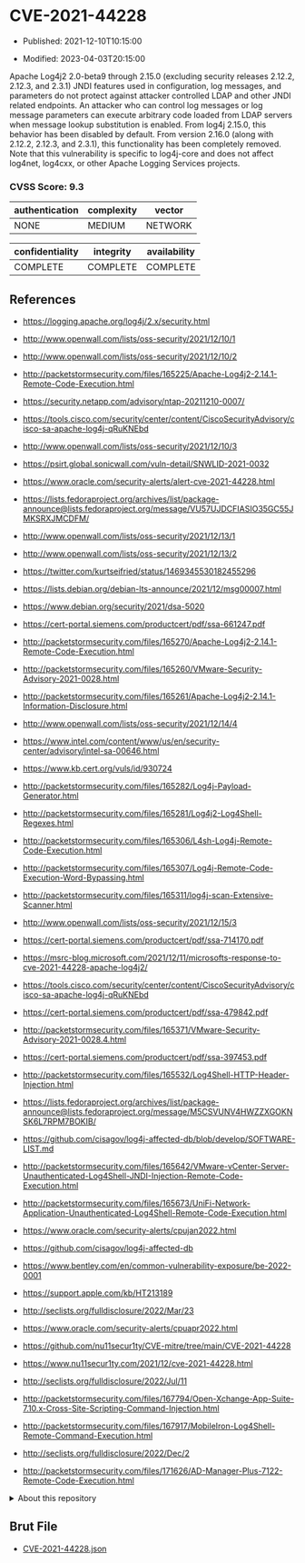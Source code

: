 # CVE-2021-44228

- Published: 2021-12-10T10:15:00

- Modified: 2023-04-03T20:15:00

Apache Log4j2 2.0-beta9 through 2.15.0 (excluding security releases 2.12.2, 2.12.3, and 2.3.1) JNDI features used in configuration, log messages, and parameters do not protect against attacker controlled LDAP and other JNDI related endpoints. An attacker who can control log messages or log message parameters can execute arbitrary code loaded from LDAP servers when message lookup substitution is enabled. From log4j 2.15.0, this behavior has been disabled by default. From version 2.16.0 (along with 2.12.2, 2.12.3, and 2.3.1), this functionality has been completely removed. Note that this vulnerability is specific to log4j-core and does not affect log4net, log4cxx, or other Apache Logging Services projects.

### CVSS Score: **9.3**

| authentication | complexity | vector |
| --- | --- | --- |
| NONE | MEDIUM | NETWORK |

| confidentiality | integrity | availability |
| --- | --- | --- |
| COMPLETE | COMPLETE | COMPLETE |

## References

* https://logging.apache.org/log4j/2.x/security.html

* http://www.openwall.com/lists/oss-security/2021/12/10/1

* http://www.openwall.com/lists/oss-security/2021/12/10/2

* http://packetstormsecurity.com/files/165225/Apache-Log4j2-2.14.1-Remote-Code-Execution.html

* https://security.netapp.com/advisory/ntap-20211210-0007/

* https://tools.cisco.com/security/center/content/CiscoSecurityAdvisory/cisco-sa-apache-log4j-qRuKNEbd

* http://www.openwall.com/lists/oss-security/2021/12/10/3

* https://psirt.global.sonicwall.com/vuln-detail/SNWLID-2021-0032

* https://www.oracle.com/security-alerts/alert-cve-2021-44228.html

* https://lists.fedoraproject.org/archives/list/package-announce@lists.fedoraproject.org/message/VU57UJDCFIASIO35GC55JMKSRXJMCDFM/

* http://www.openwall.com/lists/oss-security/2021/12/13/1

* http://www.openwall.com/lists/oss-security/2021/12/13/2

* https://twitter.com/kurtseifried/status/1469345530182455296

* https://lists.debian.org/debian-lts-announce/2021/12/msg00007.html

* https://www.debian.org/security/2021/dsa-5020

* https://cert-portal.siemens.com/productcert/pdf/ssa-661247.pdf

* http://packetstormsecurity.com/files/165270/Apache-Log4j2-2.14.1-Remote-Code-Execution.html

* http://packetstormsecurity.com/files/165260/VMware-Security-Advisory-2021-0028.html

* http://packetstormsecurity.com/files/165261/Apache-Log4j2-2.14.1-Information-Disclosure.html

* http://www.openwall.com/lists/oss-security/2021/12/14/4

* https://www.intel.com/content/www/us/en/security-center/advisory/intel-sa-00646.html

* https://www.kb.cert.org/vuls/id/930724

* http://packetstormsecurity.com/files/165282/Log4j-Payload-Generator.html

* http://packetstormsecurity.com/files/165281/Log4j2-Log4Shell-Regexes.html

* http://packetstormsecurity.com/files/165306/L4sh-Log4j-Remote-Code-Execution.html

* http://packetstormsecurity.com/files/165307/Log4j-Remote-Code-Execution-Word-Bypassing.html

* http://packetstormsecurity.com/files/165311/log4j-scan-Extensive-Scanner.html

* http://www.openwall.com/lists/oss-security/2021/12/15/3

* https://cert-portal.siemens.com/productcert/pdf/ssa-714170.pdf

* https://msrc-blog.microsoft.com/2021/12/11/microsofts-response-to-cve-2021-44228-apache-log4j2/

* https://tools.cisco.com/security/center/content/CiscoSecurityAdvisory/cisco-sa-apache-log4j-qRuKNEbd

* https://cert-portal.siemens.com/productcert/pdf/ssa-479842.pdf

* http://packetstormsecurity.com/files/165371/VMware-Security-Advisory-2021-0028.4.html

* https://cert-portal.siemens.com/productcert/pdf/ssa-397453.pdf

* http://packetstormsecurity.com/files/165532/Log4Shell-HTTP-Header-Injection.html

* https://lists.fedoraproject.org/archives/list/package-announce@lists.fedoraproject.org/message/M5CSVUNV4HWZZXGOKNSK6L7RPM7BOKIB/

* https://github.com/cisagov/log4j-affected-db/blob/develop/SOFTWARE-LIST.md

* http://packetstormsecurity.com/files/165642/VMware-vCenter-Server-Unauthenticated-Log4Shell-JNDI-Injection-Remote-Code-Execution.html

* http://packetstormsecurity.com/files/165673/UniFi-Network-Application-Unauthenticated-Log4Shell-Remote-Code-Execution.html

* https://www.oracle.com/security-alerts/cpujan2022.html

* https://github.com/cisagov/log4j-affected-db

* https://www.bentley.com/en/common-vulnerability-exposure/be-2022-0001

* https://support.apple.com/kb/HT213189

* http://seclists.org/fulldisclosure/2022/Mar/23

* https://www.oracle.com/security-alerts/cpuapr2022.html

* https://github.com/nu11secur1ty/CVE-mitre/tree/main/CVE-2021-44228

* https://www.nu11secur1ty.com/2021/12/cve-2021-44228.html

* http://seclists.org/fulldisclosure/2022/Jul/11

* http://packetstormsecurity.com/files/167794/Open-Xchange-App-Suite-7.10.x-Cross-Site-Scripting-Command-Injection.html

* http://packetstormsecurity.com/files/167917/MobileIron-Log4Shell-Remote-Command-Execution.html

* http://seclists.org/fulldisclosure/2022/Dec/2

* http://packetstormsecurity.com/files/171626/AD-Manager-Plus-7122-Remote-Code-Execution.html

<details>
<summary>About this repository</summary> 

  This repository is part of the project [Live Hack CVE](https://github.com/Live-Hack-CVE). Main website can be found [www.live-hack.org](https://www.live-hack.org) 
  
  Made by [Sn0wAlice](https://github.com/Sn0wAlice) for the people that care about security and need to have a feed of the latest CVEs. Hope you enjoy it, don't forget to star the repo and follow me on [Twitter](https://twitter.com/Sn0wAlice) and [Github](https://github.com/Sn0wAlice). And that is my [personnal website](https://www.alice-snow.me/)

  - [Home Page](https://github.com/Live-Hack-CVE)
  - [Framework](https://github.com/Live-Hack-CVE/cve-framework)
  - [CVE database](https://github.com/Live-Hack-CVE/full_database)
  - [Changelog](https://github.com/Live-Hack-CVE/Changelog)
</details>

## Brut File

* [CVE-2021-44228.json](https://raw.githubusercontent.com/Live-Hack-CVE/full_database/main/cves/2021/CVE-2021-44228.json)

